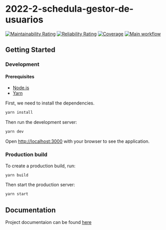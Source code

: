 # 2022-2-schedula-gestor-de-usuarios


[![Maintainability Rating](https://sonarcloud.io/api/project_badges/measure?project=fga-eps-mds_2022-2-schedula-gestor-de-usuarios&metric=sqale_rating)](https://sonarcloud.io/summary/new_code?id=fga-eps-mds_2022-1-schedula-front) [![Reliability Rating](https://sonarcloud.io/api/project_badges/measure?project=fga-eps-mds_2022-2-schedula-gestor-de-usuarios&metric=reliability_rating)](https://sonarcloud.io/summary/new_code?id=fga-eps-mds_2022-1-schedula-front) [![Coverage](https://sonarcloud.io/api/project_badges/measure?project=fga-eps-mds_2022-2-schedula-gestor-de-usuarios&metric=coverage)](https://sonarcloud.io/summary/new_code?id=fga-eps-mds_2022-1-schedula-front) [![Main workflow](https://github.com/fga-eps-mds/2022-1-schedula-front/actions/workflows/ci.yml/badge.svg)](https://github.com/fga-eps-mds/2022-1-schedula-front/actions/workflows/ci.yml)

## Getting Started
### Development
#### Prerequisites
 - [Node.js](https://nodejs.org/en/)
 - [Yarn](https://yarnpkg.com/)

First, we need to install the dependencies.

```bash
yarn install
```

Then run the development server:

```bash
yarn dev
```

Open [http://localhost:3000](http://localhost:3000) with your browser to see the application.

### Production build
To create a production build, run:

```bash
yarn build
```

Then start the production server:

```bash
yarn start
```



## Documentation
Project documentaion can be found [here](https://github.com/fga-eps-mds/2022-1-schedula-doc)